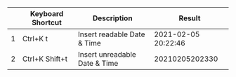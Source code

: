 
| | Keyboard Shortcut | Description | Result |
-|-|-|-
1 | Ctrl+K t | Insert readable Date & Time | 2021-02-05 20:22:46
2 | Ctrl+K Shift+t | Insert unreadable Date & Time | 20210205202330
